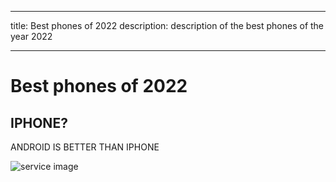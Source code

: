 
---
title: Best phones of 2022
description: description of the best phones of the year 2022

---

# Best phones of 2022

## IPHONE?

ANDROID IS BETTER THAN IPHONE

![service image](././assets/img/img-1.jpg)